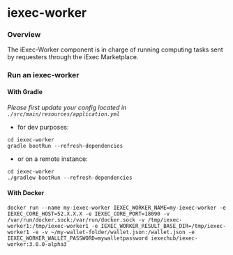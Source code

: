 # iexec-worker

### Overview

The iExec-Worker component is in charge of running computing tasks sent by requesters through the iExec Marketplace.


### Run an iexec-worker


#### With Gradle

*Please first update your config located in `./src/main/resources/application.yml`*

* for dev purposes:

```
cd iexec-worker
gradle bootRun --refresh-dependencies
```
* or on a remote instance:
```
cd iexec-worker
./gradlew bootRun --refresh-dependencies
```


#### With Docker

```
docker run --name my-iexec-worker IEXEC_WORKER_NAME=my-iexec-worker -e IEXEC_CORE_HOST=52.X.X.X -e IEXEC_CORE_PORT=18090 -v /var/run/docker.sock:/var/run/docker.sock -v /tmp/iexec-worker1:/tmp/iexec-worker1 -e IEXEC_WORKER_RESULT_BASE_DIR=/tmp/iexec-worker1 -e -v ~/my-wallet-folder/wallet.json:/wallet.json -e IEXEC_WORKER_WALLET_PASSWORD=mywalletpassword iexechub/iexec-worker:3.0.0-alpha3
```
